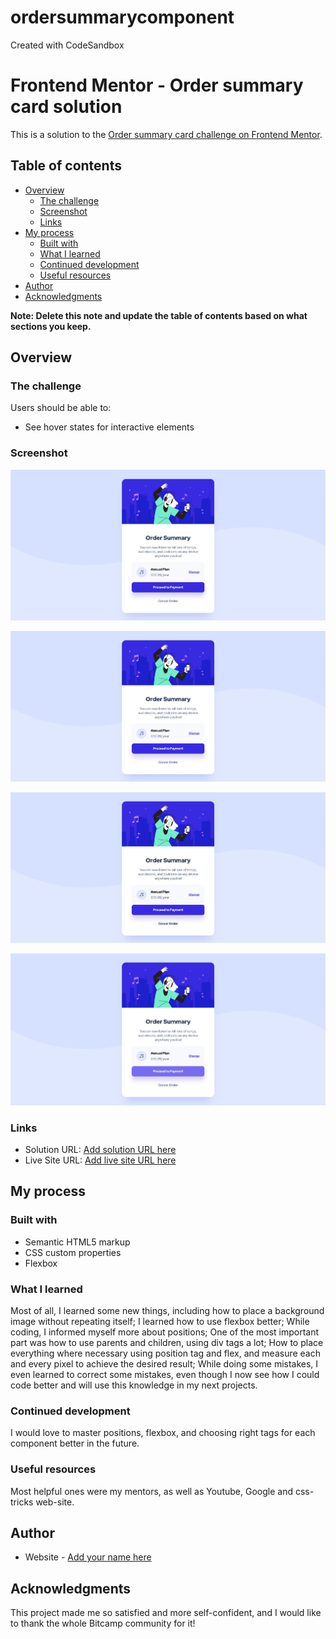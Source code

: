 # ordersummarycomponent
Created with CodeSandbox



# Frontend Mentor - Order summary card solution

This is a solution to the [Order summary card challenge on Frontend Mentor](https://www.frontendmentor.io/challenges/order-summary-component-QlPmajDUj). 

## Table of contents

- [Overview](#overview)
  - [The challenge](#the-challenge)
  - [Screenshot](#screenshot)
  - [Links](#links)
- [My process](#my-process)
  - [Built with](#built-with)
  - [What I learned](#what-i-learned)
  - [Continued development](#continued-development)
  - [Useful resources](#useful-resources)
- [Author](#author)
- [Acknowledgments](#acknowledgments)

**Note: Delete this note and update the table of contents based on what sections you keep.**

## Overview

### The challenge

Users should be able to:

- See hover states for interactive elements

### Screenshot

![](./screenshot_1.jpg)

![](./screenshot_1.jpg)

![](./screenshot_2.jpg)

![](./screenshot_3.jpg)



### Links

- Solution URL: [Add solution URL here](https://github.com/EkaAbashidze/ordersummarycomponent)
- Live Site URL: [Add live site URL here](https://ekaabashidze.github.io/ordersummarycomponent/)

## My process

### Built with

- Semantic HTML5 markup
- CSS custom properties
- Flexbox


### What I learned

Most of all, I learned some new things, including how to place a background image without repeating itself;
I learned how to use flexbox better;
While coding, I informed myself more about positions;
One of the most important part was how to use parents and children, using div tags a lot;
How to place everything where necessary using position tag and flex, and measure each and every pixel to achieve the desired result;
While doing some mistakes, I even learned to correct some mistakes, even though I now see how I could code better
and will use this knowledge in my next projects.



### Continued development

I would love to master positions, flexbox, and choosing right tags for each component better in the future.

### Useful resources

Most helpful ones were my mentors, as well as Youtube, Google and css-tricks web-site.

## Author

- Website - [Add your name here](https://github.com/EkaAbashidze)

## Acknowledgments

This project made me so satisfied and more self-confident, and I would like to thank the whole Bitcamp community for it!
